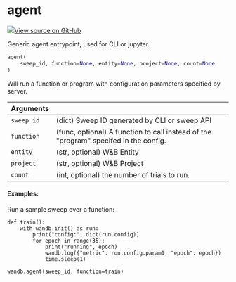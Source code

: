 # agent



[![](https://www.tensorflow.org/images/GitHub-Mark-32px.png)View source on GitHub](https://www.github.com/wandb/client/tree/a71719bdde474b8048d942c5b1be20afadaef59a/wandb/wandb_agent.py#L526-L572)



Generic agent entrypoint, used for CLI or jupyter.

```python
agent(
    sweep_id, function=None, entity=None, project=None, count=None
)
```




Will run a function or program with configuration parameters specified
by server.

| Arguments |  |
| :--- | :--- |
|  `sweep_id` |  (dict) Sweep ID generated by CLI or sweep API |
|  `function` |  (func, optional) A function to call instead of the "program" specifed in the config. |
|  `entity` |  (str, optional) W&B Entity |
|  `project` |  (str, optional) W&B Project |
|  `count` |  (int, optional) the number of trials to run. |



#### Examples:

Run a sample sweep over a function:
```
def train():
    with wandb.init() as run:
        print("config:", dict(run.config))
        for epoch in range(35):
            print("running", epoch)
            wandb.log({"metric": run.config.param1, "epoch": epoch})
            time.sleep(1)

wandb.agent(sweep_id, function=train)
```
